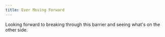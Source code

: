 ```yaml
---
title: Ever Moving Forward
---
```

Looking forward to breaking through this barrier and seeing what's on the other side.
